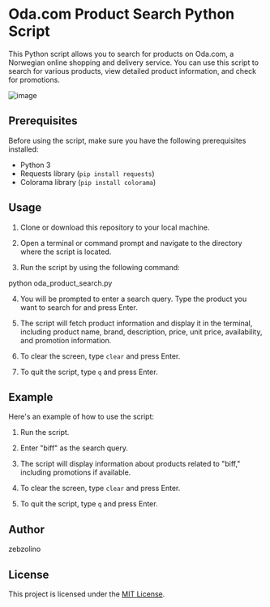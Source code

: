 # Oda.com Product Search Python Script

This Python script allows you to search for products on Oda.com, a Norwegian online shopping and delivery service. You can use this script to search for various products, view detailed product information, and check for promotions.

![image](https://github.com/zebzolino/OdaPY/assets/47001560/ca62bfb1-7f78-4679-9ee3-4e78122b6f76)


## Prerequisites

Before using the script, make sure you have the following prerequisites installed:

- Python 3
- Requests library (`pip install requests`)
- Colorama library (`pip install colorama`)

## Usage

1. Clone or download this repository to your local machine.

2. Open a terminal or command prompt and navigate to the directory where the script is located.

3. Run the script by using the following command:

python oda_product_search.py


4. You will be prompted to enter a search query. Type the product you want to search for and press Enter.

5. The script will fetch product information and display it in the terminal, including product name, brand, description, price, unit price, availability, and promotion information.

6. To clear the screen, type `clear` and press Enter.

7. To quit the script, type `q` and press Enter.

## Example

Here's an example of how to use the script:

1. Run the script.

2. Enter "biff" as the search query.

3. The script will display information about products related to "biff," including promotions if available.

4. To clear the screen, type `clear` and press Enter.

5. To quit the script, type `q` and press Enter.

## Author

zebzolino

## License

This project is licensed under the [MIT License](LICENSE).
